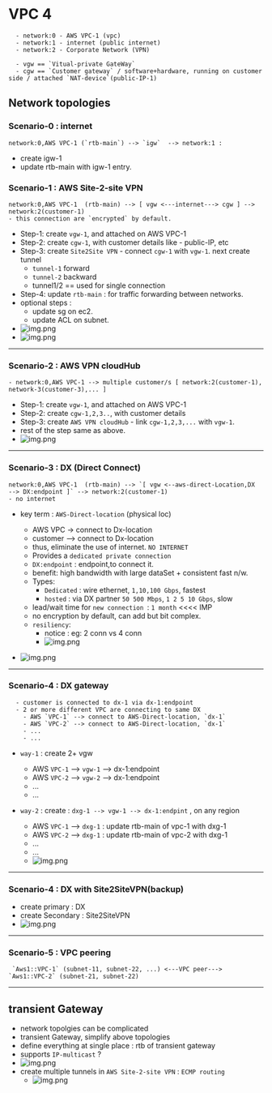 # VPC 4
```
  - network:0 - AWS VPC-1 (vpc)
  - network:1 - internet (public internet)
  - network:2 - Corporate Network (VPN)
  
  - vgw == `Vitual-private GateWay` 
  - cgw == `Customer gateway` / software+hardware, running on customer side / attached `NAT-device`(public-IP-1)
```
## Network topologies

### Scenario-0 : internet
```
network:0,AWS VPC-1 (`rtb-main`) --> `igw`  --> network:1 : 
```
- create igw-1
- update rtb-main with igw-1 entry.

### Scenario-1 : AWS Site-2-site VPN  
```
network:0,AWS VPC-1  (rtb-main) --> [ vgw <---internet---> cgw ] --> network:2(customer-1) 
- this connection are `encrypted` by default.
```
- Step-1: create `vgw-1`, and attached on AWS VPC-1 
- Step-2: create `cgw-1`, with customer details like - public-IP, etc
- Step-3: create `Site2Site VPN` - connect `cgw-1` with `vgw-1`. next create tunnel
  - `tunnel-1` forward
  - `tunnel-2` backward
  - tunnel1/2 == used for single connection
- Step-4: update `rtb-main` : for traffic forwarding between networks.
- optional steps :
  - update sg on ec2.
  - update ACL on subnet.
- ![img.png](../img/vpc-3/img-s2s-vpn.png)
- ![img.png](../img/vpc-3/demo-1.png)

---
### Scenario-2 : AWS VPN cloudHub
```
- network:0,AWS VPC-1 --> multiple customer/s [ network:2(customer-1), network-3(customer-3),... ]
```
- Step-1: create `vgw-1`, and attached on AWS VPC-1
- Step-2: create `cgw-1,2,3..`, with customer details
- Step-3: create `AWS VPN cloudHub` - link `cgw-1,2,3,...` with `vgw-1`.
- rest of the step same as above.
- ![img.png](../img/vpc-3/img-hub-2.png)

---
### Scenario-3 : DX (Direct Connect)
```
network:0,AWS VPC-1  (rtb-main) --> `[ vgw <--aws-direct-Location,DX  --> DX:endpoint ]` --> network:2(customer-1)
- no internet
```
- key term : `AWS-Direct-location` (physical loc)
  - AWS VPC -> connect to Dx-location
  - customer --> connect to Dx-location
  - thus, eliminate the use of internet. `NO INTERNET`
  - Provides a `dedicated private connection`
  - `DX:endpoint` : endpoint,to connect it. 
  - benefit: high bandwidth with large dataSet + consistent fast n/w.
  - Types:
    - `Dedicated` : wire ethernet, `1,10,100 Gbps`, fastest
    - `hosted`    : via DX partner `50 500 Mbps`, `1 2 5 10 Gbps`, slow
  - lead/wait time for `new connection `: `1 month` <<<< IMP
  - no encryption by default, can add but bit complex.
  - `resiliency`: 
    - notice : eg: 2 conn vs 4 conn
    - ![img.png](../img/vpc-3/img-dx-100.png)

- ![img.png](../img/vpc-3/dx-1.png)

---
### Scenario-4 : DX gateway
```
  - customer is connected to dx-1 via dx-1:endpoint
  - 2 or more different VPC are connecting to same DX
    - AWS `VPC-1` --> connect to AWS-Direct-location, `dx-1`
    - AWS `VPC-2` --> connect to AWS-Direct-location, `dx-1`
    - ...
    - ...
```
  - `way-1` : create 2+ vgw
    - AWS `VPC-1` --> `vgw-1` --> dx-1:endpoint
    - AWS `VPC-2` --> `vgw-2` --> dx-1:endpoint
    - ...
    - ...
    
  - `way-2` : create :  `dxg-1 --> vgw-1 --> dx-1:endpint` , on any region
    - AWS `VPC-1` --> `dxg-1` : update rtb-main of vpc-1 with dxg-1
    - AWS `VPC-2` --> `dxg-1` : update rtb-main of vpc-2 with dxg-1
    - ...
    - ...
    - ![img.png](../img/vpc-3/sxg-1.png)

---
### Scenario-4 :  DX with Site2SiteVPN(backup)
- create primary : DX
- create Secondary : Site2SiteVPN
- ![img.png](../img/vpc-3/scenario-5.png)

---
### Scenario-5 : VPC peering
```
 `Aws1::VPC-1` (subnet-11, subnet-22, ...) <---VPC peer---> `Aws1::VPC-2` (subnet-21, subnet-22)
```
---
##  transient Gateway
- network topolgies can be complicated 
- transient Gateway, simplify above topologies
- define everything at single place : rtb of transient gateway
- supports `IP-multicast` ?
- ![img.png](../img/vpc-3/tgw.png)
- create multiple tunnels in `AWS Site-2-site VPN` : `ECMP routing`
  - ![img.png](../img/vpc-3/ecmp.png)